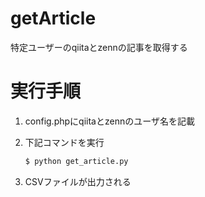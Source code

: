 # getArticle
特定ユーザーのqiitaとzennの記事を取得する


# 実行手順

1. config.phpにqiitaとzennのユーザ名を記載

2. 下記コマンドを実行
    ```bash
    $ python get_article.py
    ```

3. CSVファイルが出力される
